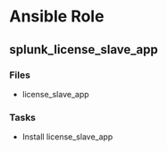 Ansible Role
========================

splunk_license_slave_app
------------------------

### Files

*   license_slave_app

### Tasks

*   Install license_slave_app

